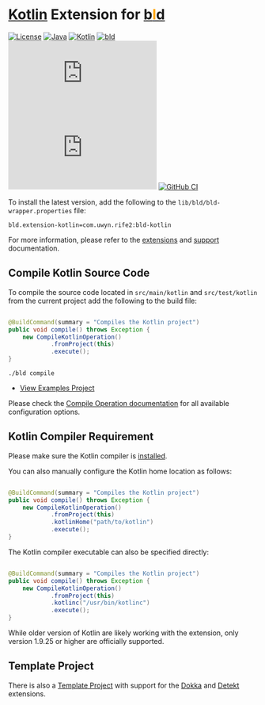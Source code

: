 # [Kotlin](https://kotlinlang.org/) Extension for [b<span style="color:orange">l</span>d](https://rife2.com/bld)

[![License](https://img.shields.io/badge/license-Apache%20License%202.0-blue.svg)](https://opensource.org/licenses/Apache-2.0)
[![Java](https://img.shields.io/badge/java-17%2B-blue)](https://www.oracle.com/java/technologies/javase/jdk17-archive-downloads.html)
[![Kotlin](https://img.shields.io/badge/kotlin-1.9.25%2B-7f52ff.svg)](https://kotlinlang.org)
[![bld](https://img.shields.io/badge/2.2.1-FA9052?label=bld&labelColor=2392FF)](https://rife2.com/bld)
[![Release](https://flat.badgen.net/maven/v/metadata-url/repo.rife2.com/releases/com/uwyn/rife2/bld-kotlin/maven-metadata.xml?color=blue)](https://repo.rife2.com/#/releases/com/uwyn/rife2/bld-kotlin)
[![Snapshot](https://flat.badgen.net/maven/v/metadata-url/repo.rife2.com/snapshots/com/uwyn/rife2/bld-kotlin/maven-metadata.xml?label=snapshot)](https://repo.rife2.com/#/snapshots/com/uwyn/rife2/bld-kotlin)
[![GitHub CI](https://github.com/rife2/bld-kotlin/actions/workflows/bld.yml/badge.svg)](https://github.com/rife2/bld-kotlin/actions/workflows/bld.yml)

To install the latest version, add the following to the `lib/bld/bld-wrapper.properties` file:

```properties
bld.extension-kotlin=com.uwyn.rife2:bld-kotlin
```

For more information, please refer to the [extensions](https://github.com/rife2/bld/wiki/Extensions) and [support](https://github.com/rife2/bld/wiki/Kotlin-Support) documentation.

## Compile Kotlin Source Code

To compile the source code located in `src/main/kotlin` and `src/test/kotlin` from the current project add the following to the build file:

```java

@BuildCommand(summary = "Compiles the Kotlin project")
public void compile() throws Exception {
    new CompileKotlinOperation()
            .fromProject(this)
            .execute();
}
```

```console
./bld compile
```

- [View Examples Project](https://github.com/rife2/bld-kotlin/tree/main/examples/)

Please check
the [Compile Operation documentation](https://rife2.github.io/bld-kotlin/rife/bld/extension/CompileKotlinOperation.html#method-summary)
for all available configuration options.

## Kotlin Compiler Requirement

Please make sure the Kotlin compiler is [installed](https://kotlinlang.org/docs/command-line.html#install-the-compiler).

You can also manually configure the Kotlin home location as follows:

```java

@BuildCommand(summary = "Compiles the Kotlin project")
public void compile() throws Exception {
    new CompileKotlinOperation()
            .fromProject(this)
            .kotlinHome("path/to/kotlin")
            .execute();
}
```

The Kotlin compiler executable can also be specified directly:

```java

@BuildCommand(summary = "Compiles the Kotlin project")
public void compile() throws Exception {
    new CompileKotlinOperation()
            .fromProject(this)
            .kotlinc("/usr/bin/kotlinc")
            .execute();
}
```

While older version of Kotlin are likely working with the extension, only version 1.9.25 or higher are officially
supported.

## Template Project

There is also a [Template Project](https://github.com/rife2/kotlin-bld-example) with support for
the [Dokka](https://github.com/rife2/bld-dokka) and [Detekt](https://github.com/rife2/bld-detekt) extensions.
